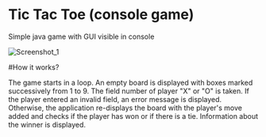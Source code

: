# Tic Tac Toe (console game)
Simple java game with GUI visible in console

![Screenshot_1](https://user-images.githubusercontent.com/75165450/183500778-46606295-9237-4fb4-9079-e7f6308bac18.png)

#How it works?

The game starts in a loop.
An empty board is displayed with boxes marked successively from 1 to 9.
The field number of player "X" or "O" is taken.
If the player entered an invalid field, an error message is displayed.
Otherwise, the application re-displays the board with the player's move added and checks if the player has won or if there is a tie.
Information about the winner is displayed.
